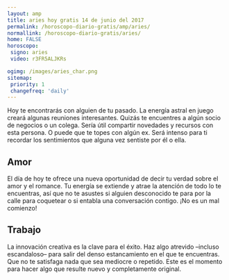 ```yaml
---
layout: amp
title: aries hoy gratis 14 de junio del 2017 
permalink: /horoscopo-diario-gratis/amp/aries/
normallink: /horoscopo-diario-gratis/aries/
home: FALSE
horoscopo:
 signo: aries
 video: r3FR5ALJKRs

ogimg: /images/aries_char.png
sitemap:
 priority: 1
 changefreq: 'daily'
---
```



Hoy te encontrarás con alguien de tu pasado. La energía astral en juego creará algunas reuniones interesantes. Quizás te encuentres a algún socio de negocios o un colega. Sería útil compartir novedades y recursos con esta persona. O puede que te topes con algún ex. Será intenso para ti recordar los sentimientos que alguna vez sentiste por él o ella.

## Amor

El día de hoy te ofrece una nueva oportunidad de decir tu verdad sobre el amor y el romance. Tu energía se extiende y atrae la atención de todo lo te encuentras, así que no te asustes si alguien desconocido te para por la calle para coquetear o si entabla una conversación contigo. ¡No es un mal comienzo!

## Trabajo

La innovación creativa es la clave para el éxito. Haz algo atrevido –incluso escandaloso– para salir del denso estancamiento en el que te encuentras. Que no te satisfaga nada que sea mediocre o repetido. Este es el momento para hacer algo que resulte nuevo y completamente original.